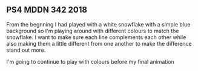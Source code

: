 ## PS4 MDDN 342 2018

From the begnning I had played with a white snowflake with a simple blue background so I'm playing around with different colours to match the snowflake. I want to make sure each line complements each other while also making them a little different from one another to make the difference stand out more.

I'm going to continue to play with colours before my final animation